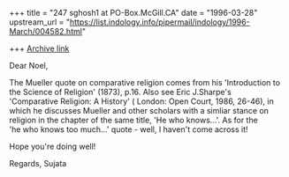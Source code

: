 +++
title = "247 sghosh1 at PO-Box.McGill.CA"
date = "1996-03-28"
upstream_url = "https://list.indology.info/pipermail/indology/1996-March/004582.html"

+++
[Archive link](https://list.indology.info/pipermail/indology/1996-March/004582.html)

Dear Noel,

The  Mueller  quote  on  comparative religion  comes from   his  'Introduction 
to   the Science of Religion' (1873),  p.16.   Also see   Eric J.Sharpe's  
'Comparative Religion: A History' ( London: Open Court, 1986, 26-46),  in 
which he discusses Mueller and other scholars with a simliar stance on  
religion in the chapter of  the same title, 'He who knows...'.  As for  the  
'he who knows too much...' quote  - well, I haven't  come across it!  

Hope you're doing well!

Regards, 
Sujata




